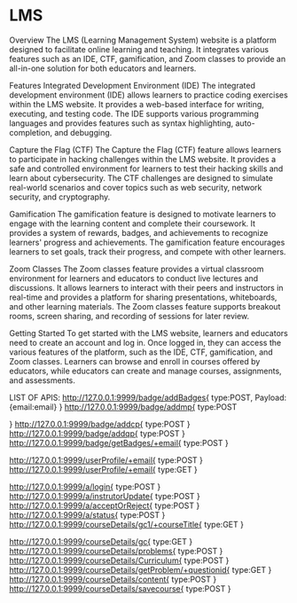 # LMS

Overview
The LMS (Learning Management System) website is a platform designed to facilitate online learning and teaching. It integrates various features such as an IDE, CTF, gamification, and Zoom classes to provide an all-in-one solution for both educators and learners.


Features
Integrated Development Environment (IDE)
The integrated development environment (IDE) allows learners to practice coding exercises within the LMS website. It provides a web-based interface for writing, executing, and testing code. The IDE supports various programming languages and provides features such as syntax highlighting, auto-completion, and debugging.

Capture the Flag (CTF)
The Capture the Flag (CTF) feature allows learners to participate in hacking challenges within the LMS website. It provides a safe and controlled environment for learners to test their hacking skills and learn about cybersecurity. The CTF challenges are designed to simulate real-world scenarios and cover topics such as web security, network security, and cryptography.

Gamification
The gamification feature is designed to motivate learners to engage with the learning content and complete their coursework. It provides a system of rewards, badges, and achievements to recognize learners' progress and achievements. The gamification feature encourages learners to set goals, track their progress, and compete with other learners.

Zoom Classes
The Zoom classes feature provides a virtual classroom environment for learners and educators to conduct live lectures and discussions. It allows learners to interact with their peers and instructors in real-time and provides a platform for sharing presentations, whiteboards, and other learning materials. The Zoom classes feature supports breakout rooms, screen sharing, and recording of sessions for later review.

Getting Started
To get started with the LMS website, learners and educators need to create an account and log in. Once logged in, they can access the various features of the platform, such as the IDE, CTF, gamification, and Zoom classes. Learners can browse and enroll in courses offered by educators, while educators can create and manage courses, assignments, and assessments.


LIST OF APIS:
http://127.0.0.1:9999/badge/addBadges{
    type:POST,
    Payload:{email:email}
}
http://127.0.0.1:9999/badge/addmp{
    type:POST

}
http://127.0.0.1:9999/badge/addcp{
    type:POST
}
http://127.0.0.1:9999/badge/addqp{
    type:POST
}
http://127.0.0.1:9999/badge/getBadges/+email{
    type:POST
}

http://127.0.0.1:9999/userProfile/+email{
    type:POST
}
http://127.0.0.1:9999/userProfile/+email{
    type:GET
}


http://127.0.0.1:9999/a/login{
    type:POST
}
http://127.0.0.1:9999/a/instrutorUpdate{
    type:POST
}
http://127.0.0.1:9999/a/acceptOrReject{
    type:POST
}
http://127.0.0.1:9999/a/status{
    type:POST
}
http://127.0.0.1:9999/courseDetails/gc1/+courseTitle{
    type:GET
}

http://127.0.0.1:9999/courseDetails/gc{
    type:GET
}
http://127.0.0.1:9999/courseDetails/problems{
    type:POST
}
http://127.0.0.1:9999/courseDetails/Curriculum{
    type:POST
}
http://127.0.0.1:9999/courseDetails/getProblem/+questionid{
    type:GET
}
http://127.0.0.1:9999/courseDetails/content{
    type:POST
}
http://127.0.0.1:9999/courseDetails/savecourse{
    type:POST
}


